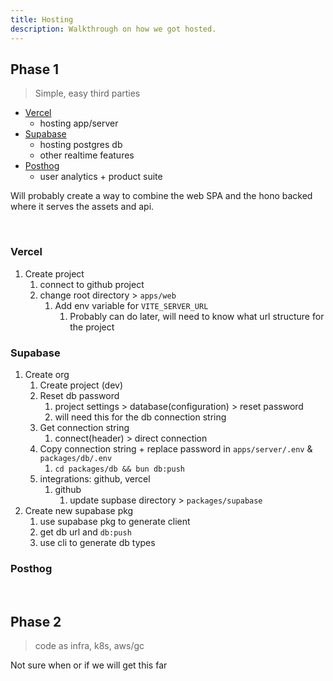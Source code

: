 ```yaml
---
title: Hosting
description: Walkthrough on how we got hosted.
---
```


## Phase 1

> Simple, easy third parties

- [Vercel](https://vercel.com/)
  - hosting app/server
- [Supabase](https://supabase.com/)
  - hosting postgres db
  - other realtime features
- [Posthog](https://posthog.com/)
  - user analytics + product suite

Will probably create a way to combine the web SPA and the hono backed where it serves the assets and api.

<br/>

### Vercel

1. Create project
   1. connect to github project
   2. change root directory > `apps/web`
      1. Add env variable for `VITE_SERVER_URL`
         1. Probably can do later, will need to know what url structure for the project

### Supabase

1. Create org
   1. Create project (dev)
   2. Reset db password
      1. project settings > database(configuration) > reset password
      2. will need this for the db connection string
   3. Get connection string
      1. connect(header) > direct connection
   4. Copy connection string + replace password in `apps/server/.env` & `packages/db/.env`
      1. `cd packages/db && bun db:push`
   5. integrations: github, vercel
      1. github
         1. update supbase directory > `packages/supabase`
2. Create new supabase pkg
   1. use supabase pkg to generate client
   2. get db url and `db:push`
   3. use cli to generate db types

### Posthog

<br/>

## Phase 2

> code as infra, k8s, aws/gc

Not sure when or if we will get this far
